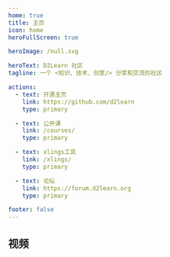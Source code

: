 ```yaml
---
home: true
title: 主页
icon: home
heroFullScreen: true

heroImage: /null.svg

heroText: D2Learn 社区
tagline: 一个 <知识、技术、创意/> 分享和交流的社区

actions:
  - text: 开源主页
    link: https://github.com/d2learn
    type: primary

  - text: 公开课
    link: /courses/
    type: primary

  - text: xlings工具
    link: /xlings/
    type: primary

  - text: 论坛
    link: https://forum.d2learn.org
    type: primary

footer: false
---
```


<ClientOnly>
  <div class="responsive-x-cube-container" >
    <ResponsiveXCube :offsetX="computedOffsetX" :offsetY="computedOffsetY" :cubeColor="cubeColor" />
  </div>

## 视频

  <BilibiliVideoGallery :videos="videoList" />

</ClientOnly>


<script setup>
import { ref, computed, onMounted, onUnmounted } from 'vue';
import ResponsiveXCube from "@source/components/ResponsiveXCube.vue"

import BilibiliVideoGallery from "@source/components/BilibiliVideoGallery.vue";

const videoList = ref([
  { bvid: 'BV1hAxBe1EVC', title: 'd2learn logo设计过程', thumbnail: 'https://i2.hdslb.com/bfs/archive/5b528bf6d74bb6034b87c109ed0b1ea9ca847eda.jpg' },
]);

const props = defineProps({
  offsetXRatio: {
    type: Number,
    default: -0.22
  },
  offsetYRatio: {
    type: Number,
    default: -0.48
  },
  cubeColor: {
    type: String,
    default: 'rgba(0, 255, 255, 0.3)'
  }
});

const windowSize = ref({
  width: typeof window !== 'undefined' ? window.innerWidth : 0,
  height: typeof window !== 'undefined' ? window.innerHeight : 0
});

const isSmallScreen = computed(() => windowSize.value.width < 959);

const computedOffsetX = computed(() => {
  return isSmallScreen.value ? 0 : windowSize.value.width * props.offsetXRatio;
});

const computedOffsetY = computed(() => {
  return isSmallScreen.value ? windowSize.value.height * -0.65 : windowSize.value.height * props.offsetYRatio;
});

const updateWindowSize = () => {
  windowSize.value = {
    width: window.innerWidth,
    height: window.innerHeight
  };
};

onMounted(() => {
  window.addEventListener('resize', updateWindowSize);
});

onUnmounted(() => {
  window.removeEventListener('resize', updateWindowSize);
});

</script>

<style scoped>
.responsive-x-cube-container {
  height: 0;
  overflow: visible;
  pointer-events: none;
  z-index: 10;
}
</style>